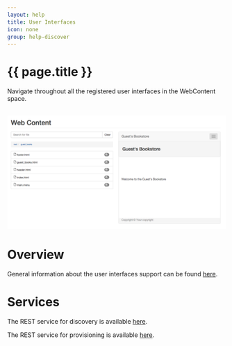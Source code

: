 ```yaml
---
layout: help
title: User Interfaces
icon: none
group: help-discover
---
```


{{ page.title }}
===

Navigate throughout all the registered user interfaces in the WebContent space.


<br>
	<img class="img-responsive" src="/help/images/discover/discover_web.png"/>
<br>

Overview
=====

General information about the user interfaces support can be found [here](web_content.html).

Services
=====

The REST service for discovery is available [here](service_registry_web.html).

The REST service for provisioning is available [here](service_web.html).
